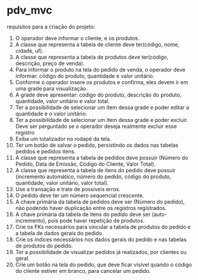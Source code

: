 # pdv_mvc

requisitos para a criação do projeto:
1. O operador deve informar o cliente, e os produtos.
2. A classe que representa a tabela de cliente deve ter(código, nome, cidade, uf).
3. A classe que representa a tabela de produtos deve ter(código, descrição, preço de venda).
4. Para informar o produto na tela do pedido de venda, o operador deve informar: código do
produto, quantidade e valor unitário.
5. Conforme o operador insere os produtos e confirma, eles devem ir em uma grade para
visualização.
6. A grade deve apresentar: código do produto, descrição do produto, quantidade, valor unitário e
valor total.
7. Ter a possibilidade de selecionar um item dessa grade e poder editar a quantidade e o valor
unitário.
8. Ter a possibilidade de selecionar um item dessa grade e poder excluir. Deve ser perguntado se o
operador deseja realmente excluir esse registro
9. Exiba um totalizador no rodapé da tela.
10. Ter um botão de salvar o pedido, persistindo os dados nas tabelas pedidos e pedidos itens.
11. A classe que representa a tabela de pedidos deve possuir (Número do Pedido, Data de Emissão,
Código do Cliente, Valor Total).
12. A classe que representa a tabela de itens do pedido deve possuir (incremento automático,
número do pedido, código do produto, quantidade, valor unitário, valor total).
13. Use a transação e trate de possíveis erros.
14. O pedido deve ter um número sequencial crescente.
15. A chave primária da tabela de pedidos deve ser (Número do pedido), não podendo haver
duplicação entre os registros registrados.
16. A chave primária da tabela de itens do pedido deve ser (auto-incremento), pois pode haver
repetição de produtos.
17. Crie os FKs necessários para vincular a tabela de produtos do pedido e a tabela de dados gerais
do pedido.
18. Crie os índices necessários nos dados gerais do pedido e nas tabelas de produtos do pedido.
19. Ter a possibilidade de visualizar pedidos já realizados, por clientes ou geral.
20. Crie um botão na tela do pedido, que deve ficar visível quando o código do cliente estiver em
branco, para cancelar um pedido.
